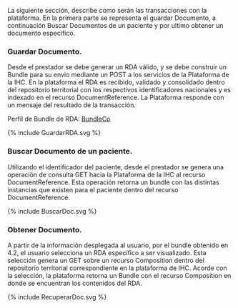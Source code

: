 

La siguiente sección, describe como serán las transacciones con la plataforma. En la primera parte se representa el guardar Documento, a continuación Buscar Documentos de un paciente y por ultimo obtener un documento especifico.

### Guardar Documento.
Desde el prestador se debe generar un RDA válido,  y se debe construir un Bundle para su envio mediante un POST a los servicios de la Plataforma de la IHC.  En la plataforma el RDA es recibido, validado y consolidado dentro del repositorio territorial con los respectivos identificadores nacionales y es indexado en el recurso DocumentReference.  La Plataforma responde con un mensaje del resultado de la transacción. 

Perfil de Bundle de RDA: [BundleCo](StructureDefinition-BundleCo.html)

<div>
{% include GuardarRDA.svg %}
</div>



### Buscar Documento de un paciente.

Utilizando el identificador del paciente, desde el prestador se genera una operación de consulta GET hacia la Plataforma de la IHC al recurso DocumentReference.  Esta operación retorna un bundle con  las distintas instancias que existen para el paciente dentro del recurso DocumentReference.  

<div>
{% include BuscarDoc.svg %}
</div>



<!-- #### Mandatory Search Parameters:

The following search parameters, search parameter combinations and search parameter [modifiers], [comparators], [chains] and [composites] SHALL be supported.  the  modifiers, comparators, chains and composites that are listed as optional SHOULD be supported:

1. **SHALL** support searching for all medication statements for a patient. The server application represents the medication using either an inline code or a contained or external reference to the Medication resource. using the **[`patient`](SearchParameter-us-core-medicationstatement-patient.html)** search parameter:

    - including optional support for these `_include` parameters: `MedicationStatement:medication`

    `GET [base]/MedicationStatement?patient=[reference]`

    Example:
    
      1. GET [base]/MedicationStatement?patient=14676
      1. GET [base]/MedicationStatement?patient=14676&amp;_include=MedicationStatement:medication

    *Implementation Notes:* Fetches a bundle of all MedicationStatement resources for the specified patient. Mandatory for client to support the _include parameter. Optional for server to support the _include parameter. ([how to search by reference])
 -->
### Obtener Documento. 

A partir de la información desplegada al usuario, por el bundle obtenido en 4.2, el usuario selecciona un RDA específico a ser visualizado.  Esta selección genera un GET sobre un recurso Composition dentro del repositorio territorial correspondiente en la plataforma de IHC. Acorde con la selección, la plataforma retorna un Bundle con el recurso Composition en donde se encuentran los contenidos del RDA.

<div>
{% include RecuperarDoc.svg %}
</div>
